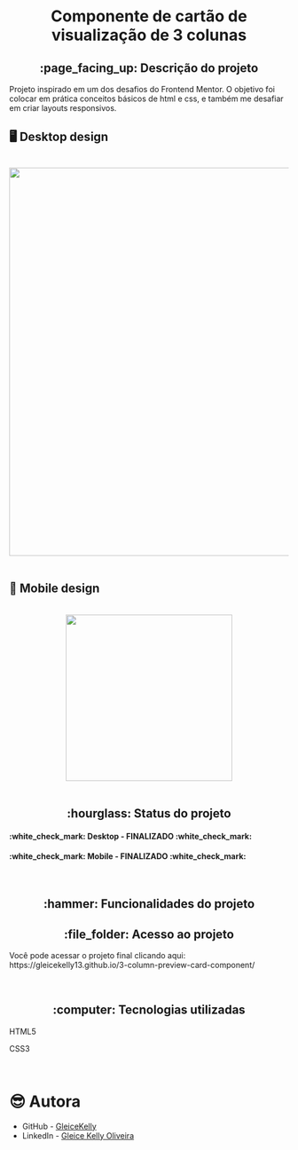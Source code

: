 <h1 align="center">Componente de cartão de visualização de 3 colunas</h1>
<h2 align="center">:page_facing_up: Descrição do projeto</h2>
Projeto inspirado em um dos desafios do Frontend Mentor. O objetivo foi colocar em prática conceitos básicos de html e css, e também me desafiar em criar layouts responsivos.

## :desktop_computer: Desktop design
<br>
<div align="center">
<img src="https://user-images.githubusercontent.com/80974593/187322455-b57807f2-9c90-40d6-afde-bb84da7d8de3.png" width="700"/>
</div>
<br>

## :iphone: Mobile design
<br>
<div align="center">
<img src="https://user-images.githubusercontent.com/80974593/194686003-c45c2b6d-a516-497e-8442-935f15125936.png" width="300"/>
</div>
<br>

<h2 align="center">:hourglass: Status do projeto </h2>
<h4>:white_check_mark: Desktop - FINALIZADO :white_check_mark: </h4> 
<h4>:white_check_mark: Mobile - FINALIZADO :white_check_mark: </h4>
<br>

<h2 align="center">:hammer: Funcionalidades do projeto </h2>
<p>

<h2 align="center"> :file_folder: Acesso ao projeto </h2>
<p> Você pode acessar o projeto final clicando aqui: https://gleicekelly13.github.io/3-column-preview-card-component/</p>

<br>
<h2 align="center"> :computer: Tecnologias utilizadas </h2>
<p>HTML5</p>
<p>CSS3</p>
<br>

# :sunglasses: Autora

- GitHub - [GleiceKelly](https://github.com/gleicekelly13)
- LinkedIn - [Gleice Kelly Oliveira](https://www.linkedin.com/in/gleicekelly13/)

